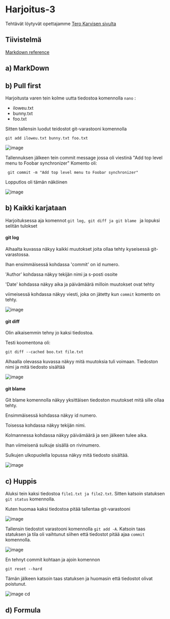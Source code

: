 # Harjoitus-3

Tehtävät löytyvät opettajamme [Tero Karvisen sivulta](https://terokarvinen.com/2021/configuration-management-systems-palvelinten-hallinta-ict4tn022-2021-autumn/#h3-versionhallinta)

## Tiivistelmä

[Markdown reference](https://commonmark.org/help/)



## a) MarkDown



## b) Pull first

Harjoitusta varen tein kolme uutta tiedostoa komennolla `nano` :

  * iloweu.txt
  * bunny.txt
  * foo.txt
 
Sitten tallensin luodut teidostot git-varastooni komennolla 
```
git add iloweu.txt bunny.txt foo.txt
```
![image](https://user-images.githubusercontent.com/93308960/142022361-dddcb200-444e-47e4-8c6c-6b826af4e483.png)


Tallennuksen jälkeen tein commit message jossa oli viestinä "Add top level menu to Foobar synchronizer"
Komento oli:
```
 git commit -m "Add top level menu to Foobar synchronizer"
```
Lopputlos oli tämän näköinen 

![image](https://user-images.githubusercontent.com/93308960/142022300-3f5fb920-c210-4a85-b0b1-388d886626d0.png)


## b) Kaikki karjataan

Harjoituksessa aja komennot `git log, git diff ja git blame ` ja lopuksi selitän tulokset

#### git log
Alhaalta kuvassa näkyy kaikki muutokset joita ollaa tehty kyseisessä git-varastossa.

Ihan ensimmäisessä kohdassa 'commit' on id numero.

'Author' kohdassa näkyy tekijän nimi ja s-posti osoite

'Date' kohdassa näkyy aika ja päivämäärä milloin muutokset ovat tehty

viimeisessä kohdassa näkyy viesti, joka on jätetty kun `commit` komento on tehty.


![image](https://user-images.githubusercontent.com/93308960/142026022-34e2f798-cc34-4e72-8d61-088c258cdc5d.png)


#### git diff

Olin aikaisemmin tehny jo kaksi tiedostoa.

Testi koomentona oli:

```
git diff --cached boo.txt file.txt
```

Alhaalla olevassa kuvassa näkyy mitä muutoksia tuli voimaan. Tiedoston nimi ja mitä tiedosto sisältää


![image](https://user-images.githubusercontent.com/93308960/142029831-dfff20eb-de36-46c8-9085-0088ddeed3ee.png)



#### git blame

Git blame komennolla näkyy yksittäisen tiedoston  muutokset mitä sille ollaa tehty.

Ensimmäisessä kohdassa näkyy id numero.

Toisessa kohdassa näkyy tekijän nimi.

Kolmannessa kohdassa näkyy päivämäärä ja sen jälkeen tulee aika.

Ihan viimeisenä sulkuje sisällä on rivinumero.

Sulkujen ulkopuolella lopussa näkyy mitä tiedosto sisältää.

![image](https://user-images.githubusercontent.com/93308960/142024976-fd3d5151-afa6-42b8-89ec-34c9f304efa0.png)



## c) Huppis

Aluksi tein kaksi tiedostoa `file1.txt ja file2.txt`. Sitten katsoin statuksen `git status` komennolla.

Kuten huomaa kaksi tiedostoa pitää tallentaa git-varastooni

![image](https://user-images.githubusercontent.com/93308960/142031755-3efadc04-706e-44d3-9b7f-ab4d9cc487e2.png)

Tallensin tiedostot varastooni komennolla `git add -A`. Katsoin taas statuksen ja tila oli vaihtunut siihen että tiedostot pitää ajaa `commit` komennolla.

![image](https://user-images.githubusercontent.com/93308960/142031821-0ad83502-7e83-4fb0-87e0-a5ef7c39f1ee.png)

En tehnyt commit kohtaan ja ajoin komennon

```
git reset --hard
```

Tämän jälkeen katsoin taas statuksen ja huomasin että tiedostot olivat poistunut.

![image](https://user-images.githubusercontent.com/93308960/142031902-bfe50743-5d82-44d2-b4a7-bbf9a30c93db.png)
cd



## d) Formula
